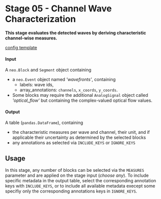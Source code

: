 # Stage 05 - Channel Wave Characterization

**This stage evaluates the detected waves by deriving characteristic channel-wise measures.**

[config template](configs/config_template.yaml)

#### Input
A `neo.Block` and `Segment` object containing
* a `neo.Event` object named _'wavefronts'_, containing
    * labels: wave ids,
    * array_annotations: `channels`, `x_coords`, `y_coords`.
* Some blocks may require the additional `AnalogSignal` object called *'optical_flow'* but containing the complex-valued optical flow values.

#### Output
A table (`pandas.DataFrame`), containing
* the characteristic measures per wave and channel, their unit, and if applicable their uncertainty as determined by the selected blocks
* any annotations as selected via `INCLUDE_KEYS` or `IGNORE_KEYS`

## Usage
In this stage, any number of blocks can be selected via the `MEASURES` parameter and are applied on the stage input (_choose any_). 
To include specific metadata in the output table, select the corresponding annotation keys with `INCLUDE_KEYS`, or to include all available metadata execept some specifiy only the corresponding annotations keys in `IGNORE_KEYS`. 

<!-- 
## Blocks
|Name | Description | Parameters |
|:----|:------------|:-----------|
|__direction__|interpolates directions of planar waves||
|__velocity_planar__|interpolates planer propagation velocity|| -->
